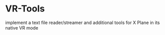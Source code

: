 # VR-Tools
implement a text file reader/streamer and additional tools for X Plane in its native VR mode
